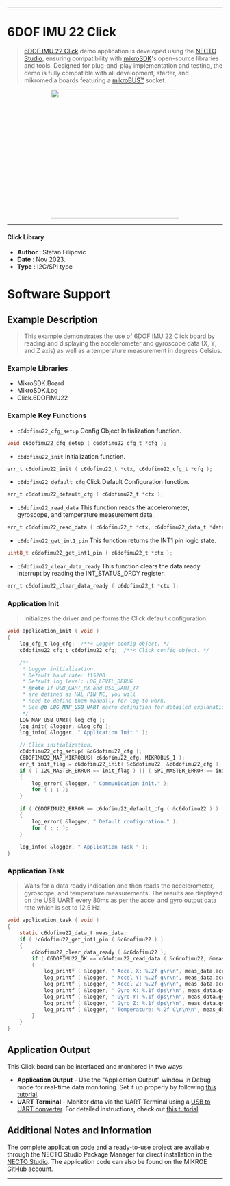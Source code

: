 
---
# 6DOF IMU 22 Click

> [6DOF IMU 22 Click](https://www.mikroe.com/?pid_product=MIKROE-6024) demo application is developed using
the [NECTO Studio](https://www.mikroe.com/necto), ensuring compatibility with [mikroSDK](https://www.mikroe.com/mikrosdk)'s
open-source libraries and tools. Designed for plug-and-play implementation and testing, the demo is fully compatible with
all development, starter, and mikromedia boards featuring a [mikroBUS&trade;](https://www.mikroe.com/mikrobus) socket.

<p align="center">
  <img src="https://www.mikroe.com/?pid_product=MIKROE-6024&image=1" height=300px>
</p>

---

#### Click Library

- **Author**        : Stefan Filipovic
- **Date**          : Nov 2023.
- **Type**          : I2C/SPI type

# Software Support

## Example Description

> This example demonstrates the use of 6DOF IMU 22 Click board by reading and displaying 
the accelerometer and gyroscope data (X, Y, and Z axis) as well as a temperature measurement in degrees Celsius.

### Example Libraries

- MikroSDK.Board
- MikroSDK.Log
- Click.6DOFIMU22

### Example Key Functions

- `c6dofimu22_cfg_setup` Config Object Initialization function.
```c
void c6dofimu22_cfg_setup ( c6dofimu22_cfg_t *cfg );
```

- `c6dofimu22_init` Initialization function.
```c
err_t c6dofimu22_init ( c6dofimu22_t *ctx, c6dofimu22_cfg_t *cfg );
```

- `c6dofimu22_default_cfg` Click Default Configuration function.
```c
err_t c6dofimu22_default_cfg ( c6dofimu22_t *ctx );
```

- `c6dofimu22_read_data` This function reads the accelerometer, gyroscope, and temperature measurement data.
```c
err_t c6dofimu22_read_data ( c6dofimu22_t *ctx, c6dofimu22_data_t *data_out );
```

- `c6dofimu22_get_int1_pin` This function returns the INT1 pin logic state.
```c
uint8_t c6dofimu22_get_int1_pin ( c6dofimu22_t *ctx );
```

- `c6dofimu22_clear_data_ready` This function clears the data ready interrupt by reading the INT_STATUS_DRDY register.
```c
err_t c6dofimu22_clear_data_ready ( c6dofimu22_t *ctx );
```

### Application Init

> Initializes the driver and performs the Click default configuration.

```c
void application_init ( void )
{
    log_cfg_t log_cfg;  /**< Logger config object. */
    c6dofimu22_cfg_t c6dofimu22_cfg;  /**< Click config object. */

    /** 
     * Logger initialization.
     * Default baud rate: 115200
     * Default log level: LOG_LEVEL_DEBUG
     * @note If USB_UART_RX and USB_UART_TX 
     * are defined as HAL_PIN_NC, you will 
     * need to define them manually for log to work. 
     * See @b LOG_MAP_USB_UART macro definition for detailed explanation.
     */
    LOG_MAP_USB_UART( log_cfg );
    log_init( &logger, &log_cfg );
    log_info( &logger, " Application Init " );

    // Click initialization.
    c6dofimu22_cfg_setup( &c6dofimu22_cfg );
    C6DOFIMU22_MAP_MIKROBUS( c6dofimu22_cfg, MIKROBUS_1 );
    err_t init_flag = c6dofimu22_init( &c6dofimu22, &c6dofimu22_cfg );
    if ( ( I2C_MASTER_ERROR == init_flag ) || ( SPI_MASTER_ERROR == init_flag ) )
    {
        log_error( &logger, " Communication init." );
        for ( ; ; );
    }
    
    if ( C6DOFIMU22_ERROR == c6dofimu22_default_cfg ( &c6dofimu22 ) )
    {
        log_error( &logger, " Default configuration." );
        for ( ; ; );
    }
    
    log_info( &logger, " Application Task " );
}
```

### Application Task

> Waits for a data ready indication and then reads the accelerometer, gyroscope, and temperature measurements.
The results are displayed on the USB UART every 80ms as per the accel and gyro output data rate which is set to 12.5 Hz.

```c
void application_task ( void )
{
    static c6dofimu22_data_t meas_data;
    if ( !c6dofimu22_get_int1_pin ( &c6dofimu22 ) )
    {
        c6dofimu22_clear_data_ready ( &c6dofimu22 );
        if ( C6DOFIMU22_OK == c6dofimu22_read_data ( &c6dofimu22, &meas_data ) )
        {
            log_printf ( &logger, " Accel X: %.2f g\r\n", meas_data.accel.x );
            log_printf ( &logger, " Accel Y: %.2f g\r\n", meas_data.accel.y );
            log_printf ( &logger, " Accel Z: %.2f g\r\n", meas_data.accel.z );
            log_printf ( &logger, " Gyro X: %.1f dps\r\n", meas_data.gyro.x );
            log_printf ( &logger, " Gyro Y: %.1f dps\r\n", meas_data.gyro.y );
            log_printf ( &logger, " Gyro Z: %.1f dps\r\n", meas_data.gyro.z );
            log_printf ( &logger, " Temperature: %.2f C\r\n\n", meas_data.temperature );
        }
    }
}
```

## Application Output

This Click board can be interfaced and monitored in two ways:
- **Application Output** - Use the "Application Output" window in Debug mode for real-time data monitoring.
Set it up properly by following [this tutorial](https://www.youtube.com/watch?v=ta5yyk1Woy4).
- **UART Terminal** - Monitor data via the UART Terminal using
a [USB to UART converter](https://www.mikroe.com/click/interface/usb?interface*=uart,uart). For detailed instructions,
check out [this tutorial](https://help.mikroe.com/necto/v2/Getting%20Started/Tools/UARTTerminalTool).

## Additional Notes and Information

The complete application code and a ready-to-use project are available through the NECTO Studio Package Manager for 
direct installation in the [NECTO Studio](https://www.mikroe.com/necto). The application code can also be found on
the MIKROE [GitHub](https://github.com/MikroElektronika/mikrosdk_click_v2) account.

---
